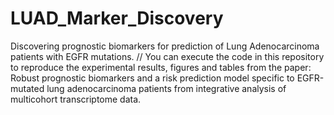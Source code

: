 # LUAD_Marker_Discovery
Discovering prognostic biomarkers for prediction of Lung Adenocarcinoma patients with EGFR mutations. //
You can execute the code in this repository to reproduce the experimental results, figures and tables from the paper:
Robust prognostic biomarkers and a risk prediction model specific to EGFR-mutated lung adenocarcinoma patients from integrative analysis of multicohort transcriptome data.
